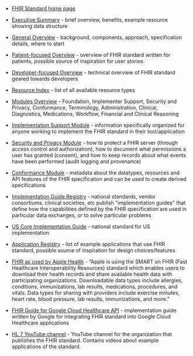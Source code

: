 - [FHIR Standard home page](https://hl7.org/fhir/)

- [Executive Summary](https://hl7.org/fhir/summary.html) - brief overview, benefits, example resource showing data structure

- [General Overview](https://hl7.org/fhir/overview.html) - background, components, approach, specification details, where to start

- [Patient-focused Overview](https://hl7.org/fhir/overview-patient.html) - overview of FHIR standard written for patients, possible source of inspiration for user stories

- [Developer-focused Overview](https://hl7.org/fhir/overview-dev.html) - technical overview of FHIR standard geared towards developers

- [Resource Index](https://hl7.org/fhir/resourcelist.html) - list of all available resource types

- [Modules Overview](https://hl7.org/fhir/modules.html) - Foundation, Implementer Support, Security and Privacy, Conformance, Terminology, Administration, Clinical, Diagnostics, Medications, Workflow, Financial and Clinical Reasoning

- [Implementation Support Module](https://hl7.org/fhir/implsupport-module.html) - information specifically organized for anyone working to implement the FHIR standard in their tool/application

- [Security and Privacy Module](https://hl7.org/fhir/secpriv-module.html) - how to protect a FHIR server (through access control and authorization), how to document what permissions a user has granted (consent), and how to keep records about what events have been performed (audit logging and provenance)

- [Conformance Module](https://hl7.org/fhir/conformance-module.html) - metadata about the datatypes, resources and API features of the FHIR specification and can be used to create derived specifications

- [Implementation Guide Registry](https://fhir.org/guides/registry/) - national standards, vendor consortiums, clinical societies, etc publish "implementation guides" that define how the capabilities defined by the FHIR specification are used in particular data exchanges, or to solve particular problems

- [US Core Implementation Guide](https://hl7.org/fhir/us/core/) - national standard for US implementation

- [Application Registry](https://fhir.org/implementations/registry/) - list of example applications that use FHIR standard, possible source of inspiration for design choices/features

- [FHIR as used by Apple Health](https://www.apple.com/healthcare/health-records/) - “Apple is using the SMART on FHIR (Fast Healthcare Interoperability Resources) standard which enables users to download their health records and share available health data with participating organizations. Downloadable data types include allergies, conditions, immunizations, lab results, medications, procedures, and vitals. Data types for sharing with providers include exercise minutes, heart rate, blood pressure, lab results, immunizations, and more.”

- [FHIR Guide for Google Cloud Healthcare API](https://cloud.google.com/healthcare-api/docs/concepts/fhir) - implementation guide written by Google for integrating FHIR standard into Google Cloud Healthcare applications

- [HL 7 YouTube channel](https://www.youtube.com/@HealthLevelSevenInc) - YouTube channel for the organization that publishes the FHIR standard. Contains videos about example applications of the standard.
